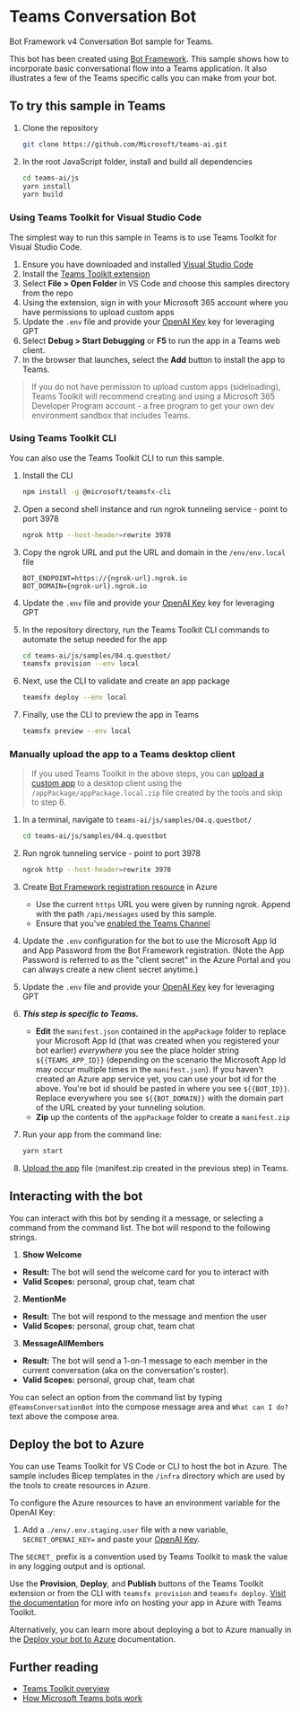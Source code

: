# Teams Conversation Bot

Bot Framework v4 Conversation Bot sample for Teams.

This bot has been created using [Bot Framework](https://dev.botframework.com). This sample shows
how to incorporate basic conversational flow into a Teams application. It also illustrates a few of the Teams specific calls you can make from your bot.

## To try this sample in Teams

1. Clone the repository

    ```bash
    git clone https://github.com/Microsoft/teams-ai.git
    ```

2. In the root JavaScript folder, install and build all dependencies

    ```bash
    cd teams-ai/js
    yarn install
    yarn build
    ```

### Using Teams Toolkit for Visual Studio Code

The simplest way to run this sample in Teams is to use Teams Toolkit for Visual Studio Code.

1. Ensure you have downloaded and installed [Visual Studio Code](https://code.visualstudio.com/docs/setup/setup-overview)
1. Install the [Teams Toolkit extension](https://marketplace.visualstudio.com/items?itemName=TeamsDevApp.ms-teams-vscode-extension)
1. Select **File > Open Folder** in VS Code and choose this samples directory from the repo
1. Using the extension, sign in with your Microsoft 365 account where you have permissions to upload custom apps
1. Update the `.env` file and provide your [OpenAI Key](https://openai.com/api/) key for leveraging GPT
1. Select **Debug > Start Debugging** or **F5** to run the app in a Teams web client.
1. In the browser that launches, select the **Add** button to install the app to Teams.

> If you do not have permission to upload custom apps (sideloading), Teams Toolkit will recommend creating and using a Microsoft 365 Developer Program account - a free program to get your own dev environment sandbox that includes Teams.

### Using Teams Toolkit CLI

You can also use the Teams Toolkit CLI to run this sample. 

1. Install the CLI

    ```bash
    npm install -g @microsoft/teamsfx-cli
    ```

1. Open a second shell instance and run ngrok tunneling service - point to port 3978

    ```bash
    ngrok http --host-header=rewrite 3978
    ```

1. Copy the ngrok URL and put the URL and domain in the `/env/env.local` file

    ```
    BOT_ENDPOINT=https://{ngrok-url}.ngrok.io
    BOT_DOMAIN={ngrok-url}.ngrok.io
    ```
1. Update the `.env` file and provide your [OpenAI Key](https://openai.com/api/) key for leveraging GPT

1. In the repository directory, run the Teams Toolkit CLI commands to automate the setup needed for the app

    ```bash
    cd teams-ai/js/samples/04.q.questbot/
    teamsfx provision --env local

1. Next, use the CLI to validate and create an app package

    ```bash
    teamsfx deploy --env local
    ```

1. Finally, use the CLI to preview the app in Teams

    ```bash
    teamsfx preview --env local
    ```

### Manually upload the app to a Teams desktop client

> If you used Teams Toolkit in the above steps, you can [upload a custom app](https://learn.microsoft.com/en-us/microsoftteams/platform/concepts/deploy-and-publish/apps-upload) to a desktop client using the `/appPackage/appPackage.local.zip` file created by the tools and skip to step 6.

1. In a terminal, navigate to `teams-ai/js/samples/04.q.questbot/`

    ```bash
    cd teams-ai/js/samples/04.q.questbot
    ```

1. Run ngrok tunneling service - point to port 3978

    ```bash
    ngrok http --host-header=rewrite 3978
    ```

1. Create [Bot Framework registration resource](https://docs.microsoft.com/en-us/azure/bot-service/bot-service-quickstart-registration) in Azure

    - Use the current `https` URL you were given by running ngrok. Append with the path `/api/messages` used by this sample.
    - Ensure that you've [enabled the Teams Channel](https://docs.microsoft.com/en-us/azure/bot-service/channel-connect-teams?view=azure-bot-service-4.0)

1. Update the `.env` configuration for the bot to use the Microsoft App Id and App Password from the Bot Framework registration. (Note the App Password is referred to as the "client secret" in the Azure Portal and you can always create a new client secret anytime.)
1. Update the `.env` file and provide your [OpenAI Key](https://openai.com/api/) key for leveraging GPT
1. **_This step is specific to Teams._**

    - **Edit** the `manifest.json` contained in the `appPackage` folder to replace your Microsoft App Id (that was created when you registered your bot earlier) _everywhere_ you see the place holder string `${{TEAMS_APP_ID}}` (depending on the scenario the Microsoft App Id may occur multiple times in the `manifest.json`). If you haven't created an Azure app service yet, you can use your bot id for the above. You're bot id should be pasted in where you see `${{BOT_ID}}`. Replace everywhere you see `${{BOT_DOMAIN}}` with the domain part of the URL created by your tunneling solution.
    - **Zip** up the contents of the `appPackage` folder to create a `manifest.zip`

1. Run your app from the command line:

    ```bash
    yarn start
    ```

1. [Upload the app](https://learn.microsoft.com/en-us/microsoftteams/platform/concepts/deploy-and-publish/apps-upload) file (manifest.zip created in the previous step) in Teams.

## Interacting with the bot

You can interact with this bot by sending it a message, or selecting a command from the command list. The bot will respond to the following strings.

1. **Show Welcome**

-   **Result:** The bot will send the welcome card for you to interact with
-   **Valid Scopes:** personal, group chat, team chat

2. **MentionMe**

-   **Result:** The bot will respond to the message and mention the user
-   **Valid Scopes:** personal, group chat, team chat

3. **MessageAllMembers**

-   **Result:** The bot will send a 1-on-1 message to each member in the current conversation (aka on the conversation's roster).
-   **Valid Scopes:** personal, group chat, team chat

You can select an option from the command list by typing `@TeamsConversationBot` into the compose message area and `What can I do?` text above the compose area.

## Deploy the bot to Azure

You can use Teams Toolkit for VS Code or CLI to host the bot in Azure. The sample includes Bicep templates in the `/infra` directory which are used by the tools to create resources in Azure. 

To configure the Azure resources to have an environment variable for the OpenAI Key:

1. Add a `./env/.env.staging.user` file with a new variable, `SECRET_OPENAI_KEY=` and paste your [OpenAI Key](https://openai.com/api/). 

The `SECRET_` prefix is a convention used by Teams Toolkit to mask the value in any logging output and is optional.

Use the **Provision**, **Deploy**, and **Publish** buttons of the Teams Toolkit extension or from the CLI with `teamsfx provision` and `teamsfx deploy`. [Visit the documentation](https://learn.microsoft.com/en-us/microsoftteams/platform/toolkit/provision) for more info on hosting your app in Azure with Teams Toolkit.

Alternatively, you can learn more about deploying a bot to Azure manually in the [Deploy your bot to Azure](https://aka.ms/azuredeployment) documentation.

## Further reading
-   [Teams Toolkit overview](https://learn.microsoft.com/en-us/microsoftteams/platform/toolkit/teams-toolkit-fundamentals)
-   [How Microsoft Teams bots work](https://docs.microsoft.com/en-us/azure/bot-service/bot-builder-basics-teams?view=azure-bot-service-4.0&tabs=javascript)

